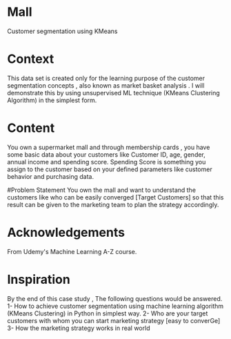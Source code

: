 # Mall
Customer segmentation using KMeans

# Context
This data set is created only for the learning purpose of the customer segmentation concepts , also known as market basket analysis . I will demonstrate this by using unsupervised ML technique (KMeans Clustering Algorithm) in the simplest form.

# Content
You own a supermarket mall and through membership cards , you have some basic data about your customers like Customer ID, age, gender, annual income and spending score.
Spending Score is something you assign to the customer based on your defined parameters like customer behavior and purchasing data.

#Problem Statement
You own the mall and want to understand the customers like who can be easily converged [Target Customers] so that this result can be given to the marketing team to plan the strategy accordingly.

# Acknowledgements
From Udemy's Machine Learning A-Z course.

# Inspiration
By the end of this case study , The following questions would be answered.
1- How to achieve customer segmentation using machine learning algorithm (KMeans Clustering) in Python in simplest way.
2- Who are your target customers with whom you can start marketing strategy [easy to converGe]
3- How the marketing strategy works in real world

